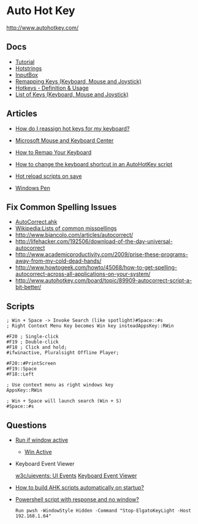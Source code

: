 # Auto Hot Key

http://www.autohotkey.com/


## Docs

* [Tutorial](http://www.autohotkey.com/docs/Tutorial.htm)
* [Hotstrings](http://www.autohotkey.com/docs/Hotstrings.htm)
* [InputBox](http://www.autohotkey.com/docs/commands/InputBox.htm)
* [Remapping Keys (Keyboard, Mouse and Joystick)](https://www.autohotkey.com/docs/misc/Remap.htm)
* [Hotkeys - Definition & Usage](https://www.autohotkey.com/docs/Hotkeys.htm)
* [List of Keys (Keyboard, Mouse and Joystick)](https://www.autohotkey.com/docs/KeyList.htm)

## Articles

* [How do I reassign hot keys for my keyboard?](https://support.microsoft.com/en-us/help/4052277/accessories-how-do-i-reassign-hot-keys-for-my-keyboard)
* [Microsoft Mouse and Keyboard Center](https://www.microsoft.com/accessories/en-us/downloads/mouse-keyboard-center)
* [How to Remap Your Keyboard](https://www.pcmag.com/feature/362116/how-to-remap-your-keyboard/3)
* [How to change the keyboard shortcut in an AutoHotKey script](https://www.addictivetips.com/windows-tips/change-keyboard-shortcut-in-an-autohotkey-script/)

* [Hot reload scripts on save](https://autohotkey.com/board/topic/43779-reload-this-script-shortcut-solved/)
* [Windows Pen](https://windows.gadgethacks.com/how-to/reprogram-your-surface-pen-buttons-do-anything-you-want-0166903/)


## Fix Common Spelling Issues

* [AutoCorrect.ahk](http://www.autohotkey.com/download/AutoCorrect.ahk)
* [Wikipedia:Lists of common misspellings](http://en.wikipedia.org/wiki/Wikipedia:Lists_of_common_misspellings)
* http://www.biancolo.com/articles/autocorrect/
* http://lifehacker.com/192506/download-of-the-day-universal-autocorrect
* http://www.academicproductivity.com/2009/prise-these-programs-away-from-my-cold-dead-hands/
* http://www.howtogeek.com/howto/45068/how-to-get-spelling-autocorrect-across-all-applications-on-your-system/
* http://www.autohotkey.com/board/topic/89909-autocorrect-script-a-bit-better/

## Scripts

```ahk
; Win + Space -> Invoke Search (like spotlight)#Space::#s
; Right Context Menu Key becomes Win key insteadAppsKey::RWin
```


```ahk
#F20 ; Single-click
#F19 ; Double-click
#F18 ; Click and hold;
#ifwinactive, Pluralsight Offline Player;
```


```ahk
#F20::#PrintScreen
#F19::Space
#F18::Left

; Use context menu as right windows key
AppsKey::RWin

; Win + Space will launch search (Win + S)
#Space::#s
```

## Questions


* [Run if window active](https://superuser.com/q/1357813/180163)

  * [Win Active](https://autohotkey.com/docs/commands/_IfWinActive.htm)

* Keyboard Event Viewer

  [w3c/uievents: UI Events](https://github.com/w3c/uievents)
  [Keyboard Event Viewer](https://w3c.github.io/uievents/tools/key-event-viewer.html)


* [How to build AHK scripts automatically on startup?](https://stackoverflow.com/q/41723490/1366033)

* [Powershell script with response and no window?](https://stackoverflow.com/q/53359613/1366033)

  ```ahk
  Run pwsh -WindowStyle Hidden -Command "Stop-ElgatoKeyLight -Host 192.168.1.64"
  ```

